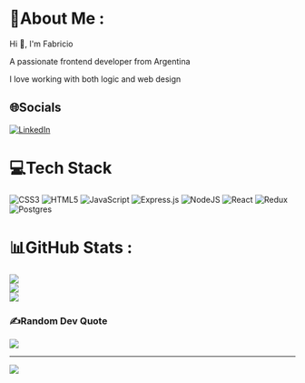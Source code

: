# 💫About Me :
<p>Hi 👋, I'm Fabricio</p>
<p>A passionate frontend developer from Argentina</p>
<p>I love working with both logic and web design</p>

## 🌐Socials
[![LinkedIn](https://img.shields.io/badge/LinkedIn-%230077B5.svg?logo=linkedin&logoColor=white)](https://linkedin.com/in/https://www.linkedin.com/in/frichieri/) 

# 💻Tech Stack
![CSS3](https://img.shields.io/badge/css3-%231572B6.svg?style=flat&logo=css3&logoColor=white) ![HTML5](https://img.shields.io/badge/html5-%23E34F26.svg?style=flat&logo=html5&logoColor=white) ![JavaScript](https://img.shields.io/badge/javascript-%23323330.svg?style=flat&logo=javascript&logoColor=%23F7DF1E) ![Express.js](https://img.shields.io/badge/express.js-%23404d59.svg?style=flat&logo=express&logoColor=%2361DAFB) ![NodeJS](https://img.shields.io/badge/node.js-6DA55F?style=flat&logo=node.js&logoColor=white) ![React](https://img.shields.io/badge/react-%2320232a.svg?style=flat&logo=react&logoColor=%2361DAFB) ![Redux](https://img.shields.io/badge/redux-%23593d88.svg?style=flat&logo=redux&logoColor=white) ![Postgres](https://img.shields.io/badge/postgres-%23316192.svg?style=flat&logo=postgresql&logoColor=white)
# 📊GitHub Stats :
![](https://github-readme-stats.vercel.app/api?username=farichieri&theme=highcontrast&hide_border=false&include_all_commits=false&count_private=false)<br/>
![](https://github-readme-streak-stats.herokuapp.com/?user=farichieri&theme=highcontrast&hide_border=false)<br/>
![](https://github-readme-stats.vercel.app/api/top-langs/?username=farichieri&theme=highcontrast&hide_border=false&include_all_commits=false&count_private=false&layout=compact)

### ✍️Random Dev Quote
![](https://quotes-github-readme.vercel.app/api?type=horizontal&theme=radical)

---
[![](https://visitcount.itsvg.in/api?id=farichieri&icon=0&color=0)](https://visitcount.itsvg.in)
